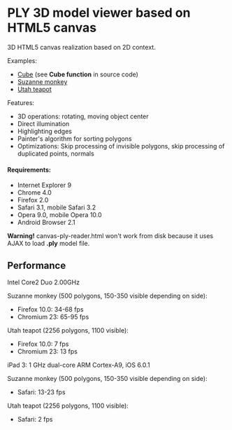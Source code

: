 PLY 3D model viewer based on HTML5 canvas
=========================================

3D HTML5 canvas realization based on 2D context.

Examples:
* [Cube](http://gnomeby.github.com/canvas3D/canvas-3d-cube.html) (see **Cube function** in source code)
* [Suzanne monkey](http://gnomeby.github.com/canvas3D/canvas-ply-reader.html?file=monkey.ply)
* [Utah teapot](http://gnomeby.github.com/canvas3D/canvas-ply-reader.html?file=teapot.ply)


Features:
* 3D operations: rotating, moving object center
* Direct illumination
* Highlighting edges
* Painter's algorithm for sorting polygons
* Optimizations: Skip processing of invisible polygons, skip processing of duplicated points, normals


#### Requirements:
* Internet Explorer 9
* Chrome 4.0
* Firefox 2.0
* Safari 3.1, mobile Safari 3.2
* Opera 9.0, mobile Opera 10.0
* Android Browser 2.1

**Warning!** canvas-ply-reader.html won't work from disk because it uses AJAX to load **.ply** model file.

Performance
-----------

Intel Core2 Duo 2.00GHz

Suzanne monkey (500 polygons, 150-350 visible depending on side):
* Firefox 10.0: 34-68 fps
* Chromium 23: 65-95 fps

Utah teapot (2256 polygons, 1100 visible):
* Firefox 10.0: 7 fps
* Chromium 23: 13 fps

iPad 3: 1 GHz dual-core ARM Cortex-A9, iOS 6.0.1

Suzanne monkey (500 polygons, 150-350 visible depending on side):
* Safari: 13-23 fps

Utah teapot (2256 polygons, 1100 visible):
* Safari: 2 fps